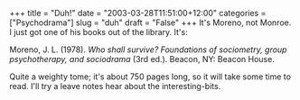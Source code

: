 +++
title = "Duh!"
date = "2003-03-28T11:51:00+12:00"
categories = ["Psychodrama"]
slug = "duh"
draft = "False"
+++
It's Moreno, not Monroe. I just got one of his books out of the
library. It's:

Moreno, J. L. (1978). _Who shall survive? Foundations of sociometry,
group psychotherapy, and sociodrama_ (3rd ed.). Beacon, NY: Beacon
House.

Quite a weighty tome; it's about 750 pages long, so it will take some
time to read. I'll try a leave notes hear about the interesting-bits.

